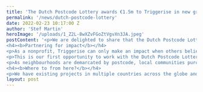 ```yaml
---
title: 'The Dutch Postcode Lottery awards €1.5m to Triggerise in new grant'
permalink: '/news/dutch-postcode-lottery'
date: 2022-02-23 10:17:00 Z
author: 'Stef Martin'
heroImage: '/uploads/1_Z2L-8wXZvFGoZtVgvXn3JA.jpeg'
postContent: '<p>We are delighted to share that the Dutch Postcode Lottery (Nationale Postcode Loterij) has awarded a €1.5m grant to Triggerise for us to continue and expand our work in positively impacting the lives of youths in the eight countries we operate in. This is a three-year grant, and it will enable us to invest time and resources into addressing and executing several key strategic priorities.</p>
<h4><b>Partnering for impact</b></h4>
<p>As a nonprofit, Triggerise can only make an impact when others believe in us. As a team, we are grateful for the investment that the Dutch Postcode Lottery has made to enable us to keep making the unique intervention that we offer and in recognising the dynamic nature of our work. Firstly, we will be able to do more for the health and wellness of the communities we serve. Secondly, resources will be allotted to a training programme called the Tiko Academy; this programme will train up local organisations and provide them with tailored information to help them impact their communities more strategically. Finally, as a team who uses behavioural economics principles (nudges, incentives, reminders, and more) to make impact, we’ll be using this grant to scale up our activities in this area. In this way, we’ll be able to leverage even more behavioural sciences principles across our programmes that motivate positive behaviour change.</p>
<p>This is our first opportunity to work with the Dutch Postcode Lottery, which is itself a one-of-a-kind organisation that has contributed over six billion euros to global charities since 1990. “We are very happy to be able to support Triggerise’s innovative tech-based approaches to help young people to make positive life decisions and foster long-lasting healthy behaviours,” says Dorine Manson, Managing Director of the Dutch Postcode Lottery.</p>
<p>As neighbourhoods are demarcated by postcode, local communities purchase lottery tickets and win together. Through this grant, these participating Dutch families and friends will have a direct impact on the health and wellbeing of families and friends around the world that Triggerise reaches. Responding to the news, Triggerise co-founder and CEO Benoit Renard says, “We are grateful to the Dutch Postcode Lottery for its support for this vital and life-changing work. Thanks to this funding, Triggerise and our partners will be able to scale services to thousands of youth in some of the world’s poorest and most marginalised communities.”</p>
<h4><b>Where to from here?</b></h4>
<p>We have existing projects in multiple countries across the globe and strategies to establish more in new territories. Our current programmes all use our signature ecosystems of healthcare providers, shopkeepers, and community mobilisers to encourage youth to make positive choices in the areas of sexual and reproductive health, skills-building for employment, and mental health. Bolstered by this grant from the Dutch Postcode Lottery, we are confident that we will be able to strengthen our offering, scale our unique model, and connect more underserved communities with the health and wellbeing resources that they need.</p>'
layout: post
---
```

